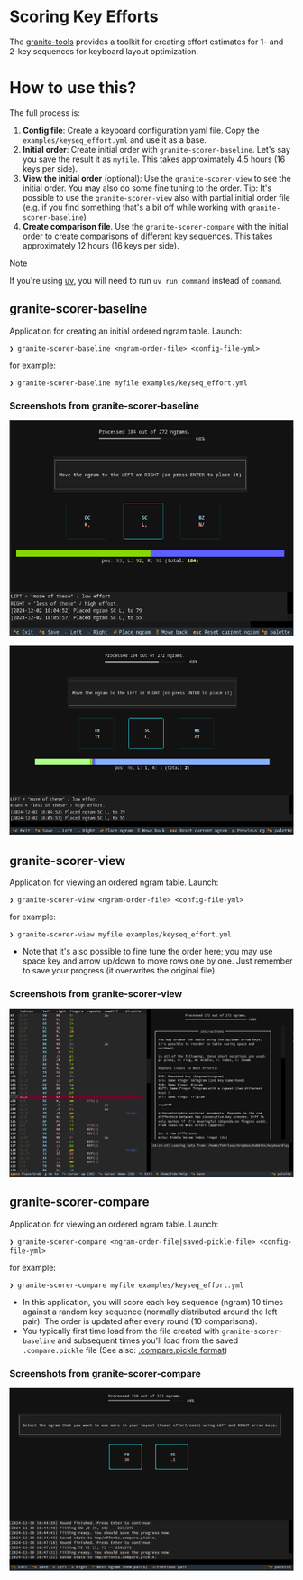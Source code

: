 
# Scoring Key Efforts

The [granite-tools](https://github.com/fohrloop/granite-tools) provides a toolkit for creating effort estimates for 1- and 2-key sequences for keyboard layout optimization.

# How to use this?

The full process is:

1. **Config file**: Create a keyboard configuration yaml file. Copy the `examples/keyseq_effort.yml` and use it as a base.
2. **Initial order**: Create initial order with `granite-scorer-baseline`. Let's say you save the result it as `myfile`. This takes approximately 4.5 hours (16 keys per side).
3. **View the initial order** (optional): Use the `granite-scorer-view` to see the initial order. You may also do some fine tuning to the order. Tip: It's possible to use the `granite-scorer-view` also with partial initial order file (e.g. if you find something that's a bit off while working with `granite-scorer-baseline`) 
4. **Create comparison file**. Use the `granite-scorer-compare` with the initial order to create comparisons of different key sequences.  This takes approximately 12 hours (16 keys per side).

> [!NOTE]
> If you're using [uv](https://docs.astral.sh/uv/), you will need to run `uv run command` instead of `command`.

## granite-scorer-baseline

Application for creating an initial ordered ngram table. Launch:

```
❯ granite-scorer-baseline <ngram-order-file> <config-file-yml>
```

for example:

```
❯ granite-scorer-baseline myfile examples/keyseq_effort.yml
```


### Screenshots from granite-scorer-baseline

![Creating the initial order with granite-scorer-baseline](img/granite-scorer-baseline1.png)

![Creating the initial order with granite-scorer-baseline](img/granite-scorer-baseline2.png)

## granite-scorer-view

Application for viewing an ordered ngram table. Launch:

```
❯ granite-scorer-view <ngram-order-file> <config-file-yml>
```

for example:

```
❯ granite-scorer-view myfile examples/keyseq_effort.yml
```

- Note that it's also possible to fine tune the order here; you may use space key and arrow up/down to move rows one by one. Just remember to save your progress (it overwrites the original file).

### Screenshots from granite-scorer-view

![Example of the table shown by granite-scorer-view](img/granite-scorer-view.png)

## granite-scorer-compare

Application for viewing an ordered ngram table. Launch:

```
❯ granite-scorer-compare <ngram-order-file|saved-pickle-file> <config-file-yml>
```

for example:

```
❯ granite-scorer-compare myfile examples/keyseq_effort.yml
```

- In this application, you will score each key sequence (ngram) 10 times against a random key sequence (normally distributed around the left pair). The order is updated after every round (10 comparisons).
- You typically first time load from the file created with `granite-scorer-baseline` and subsequent times you'll load from the saved `.compare.pickle` file (See also: [.compare.pickle format](compare-pickle-format.md))

### Screenshots from granite-scorer-compare
![](img/granite-scorer-compare.png)

